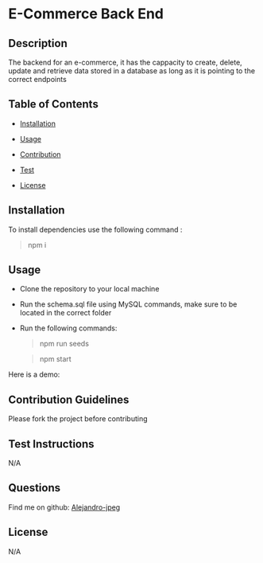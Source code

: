 # E-Commerce Back End

## Description

The backend for an e-commerce, it has the cappacity to create, delete, update and retrieve data stored in a database as long as it is pointing to the correct endpoints
## Table of Contents

- [Installation](#installation)

- [Usage](#usage)

- [Contribution](#contribution-guidelines)

- [Test](#test-instructions)

- [License](#license)

## Installation

To install dependencies use the following command : 
>npm i

## Usage

* Clone the repository to your local machine
* Run the schema.sql file using MySQL commands, make sure to be located in the correct folder
* Run the following commands:
    >npm run seeds
    
    >npm start

Here is a demo:



## Contribution Guidelines

Please fork the project before contributing

## Test Instructions

N/A

## Questions

Find me on github: [Alejandro-jpeg](https://github.com/Alejandro-jpeg)

## License

N/A